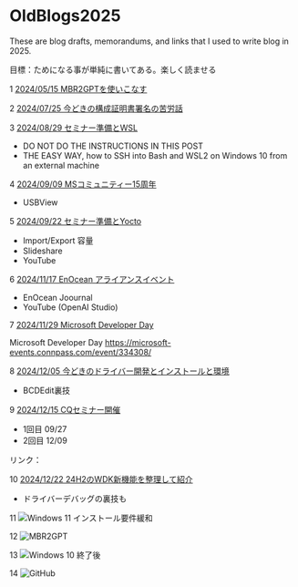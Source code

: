 # OldBlogs2025
These are blog drafts, memorandums, and links that I used to write blog in 2025.

目標：ためになる事が単純に書いてある。楽しく読ませる


1
[2024/05/15 MBR2GPTを使いこなす](2024-0515.md)

2
[2024/07/25 今どきの構成証明書署名の苦労話](2024-0725.md)

3
[2024/08/29 セミナー準備とWSL](2024-0829.md)

- DO NOT DO THE INSTRUCTIONS IN THIS POST 
- THE EASY WAY, how to SSH into Bash and WSL2 on Windows 10 from an external machine

4
[2024/09/09 MSコミュニティー15周年](2024-0909.md)

- USBView

5
[2024/09/22 セミナー準備とYocto](2024-0922.md)

- Import/Export 容量
- Slideshare
- YouTube

6
[2024/11/17 EnOcean アライアンスイベント](2024-1117.md)

- EnOcean Joournal
- YouTube (OpenAI Studio)

7
[2024/11/29 Microsoft Developer Day ](2024-1129.md)

Microsoft Developer Day
https://microsoft-events.connpass.com/event/334308/

8
[2024/12/05 今どきのドライバー開発とインストールと環境](2024-1205.md)

- BCDEdit裏技

9
[2024/12/15 CQセミナー開催](2024-1215.md)

- 1回目 09/27
- 2回目 12/09

リンク：

10
[2024/12/22 24H2のWDK新機能を整理して紹介](2024-1222.md)

- ドライバーデバッグの裏技も


11
![Windows 11 インストール要件緩和]()

12
![MBR2GPT]()


13
![Windows 10 終了後]()


14
![GitHub]()

